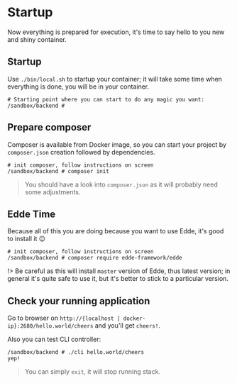 # Startup

Now everything is prepared for execution, it's time to say hello to you new and shiny container.

## Startup

Use `./bin/local.sh` to startup your container; it will take some time when everything is done, you will be in your
container.

```
# Starting point where you can start to do any magic you want: 
/sandbox/backend #
```

## Prepare composer

Composer is available from Docker image, so you can start your project by `composer.json` creation followed by dependencies. 

```
# init composer, follow instructions on screen 
/sandbox/backend # composer init
```

> You should have a look into `composer.json` as it will probably need some adjustments. 

## Edde Time

Because all of this you are doing because you want to use Edde, it's good to install it :wink: 

```
# init composer, follow instructions on screen 
/sandbox/backend # composer require edde-framework/edde
```

!> Be careful as this will install `master` version of Edde, thus latest version; in general it's quite safe to use it, but it's better
to stick to a particular version.

## Check your running application

Go to browser on `http://{localhost | docker-ip}:2680/hello.world/cheers` and you'll get `cheers!`.

Also you can test CLI controller:

```
/sandbox/backend # ./cli hello.world/cheers
yep!
```

> You can simply `exit`, it will stop running stack.
